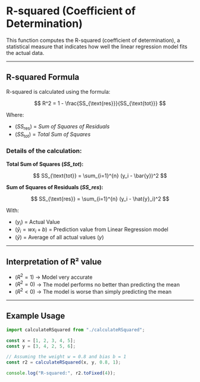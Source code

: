 # R-squared (Coefficient of Determination)

This function computes the R-squared (coefficient of determination), a statistical measure that indicates how well the linear regression model fits the actual data.

---

## R-squared Formula

R-squared is calculated using the formula:

$$
R^2 = 1 - \frac{SS_{\text{res}}}{SS_{\text{tot}}}
$$

Where:

- $( SS_{\text{res}} )$ = _Sum of Squares of Residuals_
- $( SS_{\text{tot}} )$ = _Total Sum of Squares_

### Details of the calculation:

**Total Sum of Squares (_SS_tot_):**

$$
SS_{\text{tot}} = \sum_{i=1}^{n} (y_i - \bar{y})^2
$$

**Sum of Squares of Residuals (_SS_res_):**

$$
SS_{\text{res}} = \sum_{i=1}^{n} (y_i - \hat{y}_i)^2
$$

With:

- $( y_i )$ = Actual Value
- $( \hat{y}_i = w x_i + b )$ = Prediction value from Linear Regression model
- $( \bar{y} )$ = Average of all actual values $( y )$

---

## Interpretation of R² value

- $( R^2 = 1 )$ → Model very accurate
- $( R^2 = 0 )$ → The model performs no better than predicting the mean
- $( R^2 < 0 )$ → The model is worse than simply predicting the mean

---

## Example Usage

```js
import calculateRSquared from "./calculateRSquared";

const x = [1, 2, 3, 4, 5];
const y = [3, 4, 2, 5, 6];

// Assuming the weight w = 0.8 and bias b = 1
const r2 = calculateRSquared(x, y, 0.8, 1);

console.log("R-squared:", r2.toFixed(4));
```
